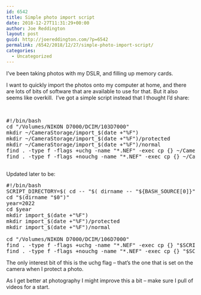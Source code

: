 ```yaml
---
id: 6542
title: Simple photo import script
date: 2018-12-27T11:31:29+00:00
author: Joe Reddington
layout: post
guid: http://joereddington.com/?p=6542
permalink: /6542/2018/12/27/simple-photo-import-script/
categories:
  - Uncategorized
---
```

I&#8217;ve been taking photos with my DSLR, and filling up memory cards.

I want to quickly import the photos onto my computer at home, and there are lots of bits of software that are available to use for that. But it also seems like overkill.  I&#8217;ve got a simple script instead that I thought I&#8217;d share:

&nbsp;

<pre>#!/bin/bash
cd "/Volumes/NIKON D7000/DCIM/103D7000"
mkdir ~/CameraStorage/import_$(date +"%F")
mkdir ~/CameraStorage/import_$(date +"%F")/protected
mkdir ~/CameraStorage/import_$(date +"%F")/normal
find . -type f -flags +uchg -name "*.NEF" -exec cp {} ~/CameraStorage/import_$(date +"%F")/protected \; 
find . -type f -flags +nouchg -name "*.NEF" -exec cp {} ~/CameraStorage/import_$(date +"%F")/normal \;

</pre>

Updated later to be: 
<pre>
#!/bin/bash
SCRIPT_DIRECTORY=$( cd -- "$( dirname -- "${BASH_SOURCE[0]}" )" &> /dev/null && pwd )
cd "$(dirname "$0")"
year=2022
cd $year 
mkdir import_$(date +"%F")
mkdir import_$(date +"%F")/protected
mkdir import_$(date +"%F")/normal

cd "/Volumes/NIKON D7000/DCIM/106D7000"
find . -type f -flags +uchg -name "*.NEF" -exec cp {} "$SCRIPT_DIRECTORY/$year"/import_$(date +"%F")/protected \; 
find . -type f -flags +nouchg -name "*.NEF" -exec cp {} "$SCRIPT_DIRECTORY/$year"/import_$(date +"%F")/normal \;
</pre>



The only interest bit of this is the uchg flag &#8211; that&#8217;s the one that is set on the camera when I protect a photo.

As I get better at photography I might improve this a bit &#8211; make sure I pull of videos for a start.
